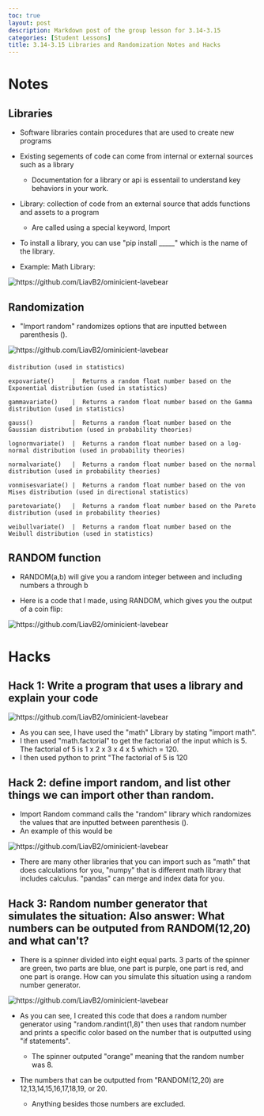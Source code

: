 ```yaml
---
toc: true
layout: post
description: Markdown post of the group lesson for 3.14-3.15
categories: [Student Lessons]
title: 3.14-3.15 Libraries and Randomization Notes and Hacks
---
```


# Notes

## Libraries
- Software libraries contain procedures that are used to create new programs
- Existing segements of code can come from internal or external sources such as a library
    - Documentation for a library or api is essentail to understand key behaviors in your work.

- Library: collection of code from an external source that adds functions and assets to a program
    - Are called using a special keyword, Import
- To install a library, you can use "pip install _____" which is the name of the library.

- Example: Math Library:

![]({{site.baseurl}}/images/library1.png "https://github.com/LiavB2/ominicient-lavebear")

## Randomization
- "Import random" randomizes options that are inputted between parenthesis ().

![]({{site.baseurl}}/images/library3.png "https://github.com/LiavB2/ominicient-lavebear")

####
    distribution (used in statistics)

    expovariate()	  |  Returns a random float number based on the Exponential distribution (used in statistics)

    gammavariate()	  |  Returns a random float number based on the Gamma distribution (used in statistics)

    gauss()	          |  Returns a random float number based on the Gaussian distribution (used in probability theories)

    lognormvariate()  |  Returns a random float number based on a log-normal distribution (used in probability theories)

    normalvariate()	  |  Returns a random float number based on the normal distribution (used in probability theories)

    vonmisesvariate() |  Returns a random float number based on the von Mises distribution (used in directional statistics)

    paretovariate()	  |  Returns a random float number based on the Pareto distribution (used in probability theories)

    weibullvariate()  |  Returns a random float number based on the Weibull distribution (used in statistics)


## RANDOM function
- RANDOM(a,b) will give you a random integer between and including numbers a through b

- Here is a code that I made, using RANDOM, which gives you the output of a coin flip:

![]({{site.baseurl}}/images/library5.png "https://github.com/LiavB2/ominicient-lavebear")

# Hacks

## Hack 1: Write a program that uses a library and explain your code

![]({{site.baseurl}}/images/library2.png "https://github.com/LiavB2/ominicient-lavebear")

- As you can see, I have used the "math" Library by stating "import math".
- I then used "math.factorial" to get the factorial of the input which is 5. The factorial of 5 is 1 x 2 x 3 x 4 x 5 which = 120.
- I then used python to print "The factorial of 5 is 120

## Hack 2: define import random, and list other things we can import other than random.

- Import Random command calls the "random" library which randomizes the values that are inputted between parenthesis (). 
- An example of this would be 

![]({{site.baseurl}}/images/library4.png "https://github.com/LiavB2/ominicient-lavebear")

- There are many other libraries that you can import such as "math" that does calculations for you, "numpy" that is different math library that includes calculus. "pandas" can merge and index data for you.


## Hack 3: Random number generator that simulates the situation: Also answer: What numbers can be outputed from RANDOM(12,20) and what can't?

- There is a spinner divided into eight equal parts. 3 parts of the spinner are green, two parts are blue, one part is purple, one part is red, and one part is orange. How can you simulate this situation using a random number generator.

![]({{site.baseurl}}/images/library6.png "https://github.com/LiavB2/ominicient-lavebear")

- As you can see, I created this code that does a random number generator using "random.randint(1,8)"  then uses that random number and prints a specific color based on the number that is outputted using "if statements".
    - The spinner outputed "orange" meaning that the random number was 8.

- The numbers that can be outputted from "RANDOM(12,20) are 12,13,14,15,16,17,18,19, or 20.
    - Anything besides those numbers are excluded.
